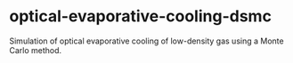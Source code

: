 # optical-evaporative-cooling-dsmc
Simulation of optical evaporative cooling of low-density gas using a Monte Carlo method.
